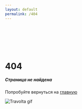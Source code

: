 ```yaml
---
layout: default
permalink: /404
---
```



<div class="container">
  <div class="row">
    <div class="page-404 col-md-12 text-center" style="padding-top: 80px;">
      <h1 class="huge">404</h1>
      <h5>Страница не найдена</h5>
      <p>Попробуйте вернуться на <a href="/">главную</a></p>
      <img class="page-404-img" src="img/404.gif" alt="Travolta gif">
    </div>
  </div>
</div>


